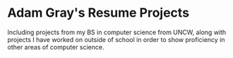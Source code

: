 # Adam Gray's Resume Projects

Including projects from my BS in computer science from UNCW, along with projects I have worked on outside of school in order to show proficiency in other areas of computer science.
